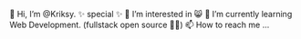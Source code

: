 👋 Hi, I’m @Kriksy.  ✨ special ✨ 
👀 I’m interested in 😸
🌱 I’m currently learning Web Development. (fullstack open source ✌🏻)
📫 How to reach me ...


